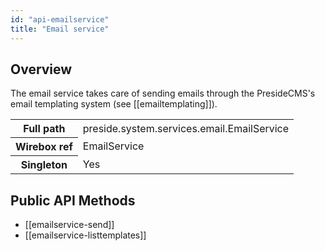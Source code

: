 ```yaml
---
id: "api-emailservice"
title: "Email service"
---
```



## Overview




The email service takes care of sending emails through the PresideCMS's email templating system (see [[emailtemplating]]).<div class="table-responsive"><table class="table table-condensed"><tr><th>Full path</th><td>preside.system.services.email.EmailService</td></tr><tr><th>Wirebox ref</th><td>EmailService</td></tr><tr><th>Singleton</th><td>Yes</td></tr></table></div>

## Public API Methods

* [[emailservice-send]]
* [[emailservice-listtemplates]]